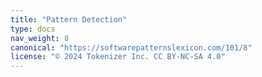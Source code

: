 ```yaml
---
title: "Pattern Detection"
type: docs
nav_weight: 8
canonical: "https://softwarepatternslexicon.com/101/8"
license: "© 2024 Tokenizer Inc. CC BY-NC-SA 4.0"
---
```

